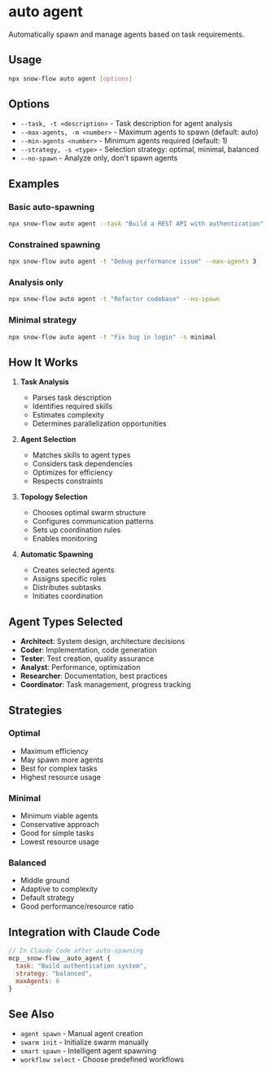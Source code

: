 # auto agent

Automatically spawn and manage agents based on task requirements.

## Usage

```bash
npx snow-flow auto agent [options]
```

## Options

- `--task, -t <description>` - Task description for agent analysis
- `--max-agents, -m <number>` - Maximum agents to spawn (default: auto)
- `--min-agents <number>` - Minimum agents required (default: 1)
- `--strategy, -s <type>` - Selection strategy: optimal, minimal, balanced
- `--no-spawn` - Analyze only, don't spawn agents

## Examples

### Basic auto-spawning

```bash
npx snow-flow auto agent --task "Build a REST API with authentication"
```

### Constrained spawning

```bash
npx snow-flow auto agent -t "Debug performance issue" --max-agents 3
```

### Analysis only

```bash
npx snow-flow auto agent -t "Refactor codebase" --no-spawn
```

### Minimal strategy

```bash
npx snow-flow auto agent -t "Fix bug in login" -s minimal
```

## How It Works

1. **Task Analysis**

   - Parses task description
   - Identifies required skills
   - Estimates complexity
   - Determines parallelization opportunities

2. **Agent Selection**

   - Matches skills to agent types
   - Considers task dependencies
   - Optimizes for efficiency
   - Respects constraints

3. **Topology Selection**

   - Chooses optimal swarm structure
   - Configures communication patterns
   - Sets up coordination rules
   - Enables monitoring

4. **Automatic Spawning**
   - Creates selected agents
   - Assigns specific roles
   - Distributes subtasks
   - Initiates coordination

## Agent Types Selected

- **Architect**: System design, architecture decisions
- **Coder**: Implementation, code generation
- **Tester**: Test creation, quality assurance
- **Analyst**: Performance, optimization
- **Researcher**: Documentation, best practices
- **Coordinator**: Task management, progress tracking

## Strategies

### Optimal

- Maximum efficiency
- May spawn more agents
- Best for complex tasks
- Highest resource usage

### Minimal

- Minimum viable agents
- Conservative approach
- Good for simple tasks
- Lowest resource usage

### Balanced

- Middle ground
- Adaptive to complexity
- Default strategy
- Good performance/resource ratio

## Integration with Claude Code

```javascript
// In Claude Code after auto-spawning
mcp__snow-flow__auto_agent {
  task: "Build authentication system",
  strategy: "balanced",
  maxAgents: 6
}
```

## See Also

- `agent spawn` - Manual agent creation
- `swarm init` - Initialize swarm manually
- `smart spawn` - Intelligent agent spawning
- `workflow select` - Choose predefined workflows

